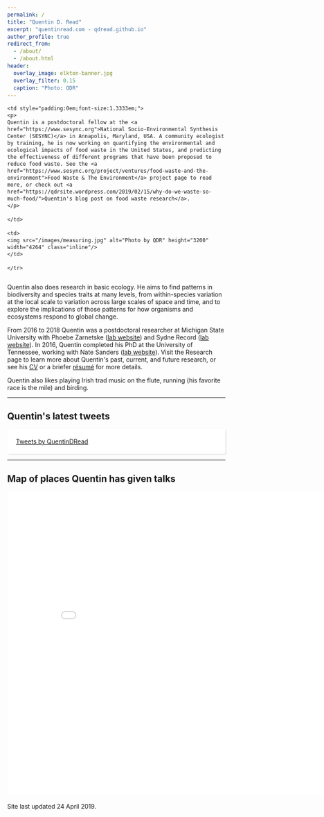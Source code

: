```yaml
---
permalink: /
title: "Quentin D. Read"
excerpt: "quentinread.com - qdread.github.io"
author_profile: true
redirect_from: 
  - /about/
  - /about.html
header:
  overlay_image: elkton-banner.jpg
  overlay_filter: 0.15
  caption: "Photo: QDR"
---
```


<table class="noborder">
	<tr>
	
	<td style="padding:0em;font-size:1.3333em;">
	<p>
	Quentin is a postdoctoral fellow at the <a href="https://www.sesync.org">National Socio-Environmental Synthesis Center (SESYNC)</a> in Annapolis, Maryland, USA. A community ecologist by training, he is now working on quantifying the environmental and ecological impacts of food waste in the United States, and predicting the effectiveness of different programs that have been proposed to reduce food waste. See the <a href="https://www.sesync.org/project/ventures/food-waste-and-the-environment">Food Waste & The Environment</a> project page to read more, or check out <a href="https://qdrsite.wordpress.com/2019/02/15/why-do-we-waste-so-much-food/">Quentin's blog post on food waste research</a>.
	</p>
	
	</td>

	<td>
	<img src="/images/measuring.jpg" alt="Photo by QDR" height="3200" width="4264" class="inline"/>
	</td>

	</tr>
</table>

<p>
Quentin also does research in basic ecology. He aims to find patterns in biodiversity and species traits at many levels, from within-species variation at the local scale to variation across large scales of space and time, and to explore the implications of those patterns for how organisms and ecosystems respond to global change.
</p>

<p>
From 2016 to 2018 Quentin was a postdoctoral researcher at Michigan State University with Phoebe Zarnetske (<a href="https://msu.edu/~plz">lab website</a>) and Sydne Record (<a href="https://sydnerecord.blogs.brynmawr.edu/">lab website</a>). In 2016, Quentin completed his PhD at the University of Tennessee, working with Nate Sanders (<a href="http://www.natesanders.org/">lab website</a>). Visit the Research page to learn more about Quentin's past, current, and future research, or see his <a href="https://qdread.github.io/files/qread_cv.pdf">CV</a> or a briefer <a href="https://qdread.github.io/files/qread_2pageresume.pdf">r&eacute;sum&eacute;</a> for more details. 
</p>

<p>
Quentin also likes playing Irish trad music on the flute, running (his favorite race is the mile) and birding.
</p>

-----

## Quentin's latest tweets

<div id="twitter-widget-holder" style="margin-right:auto;margin-left:auto;overflow:scroll;max-height:400px;max-width:500px;padding:20px;background:#fff;border-radius:3px;box-shadow:2px 2px 3px rgba(0,0,0,.1);">
	<a class="twitter-timeline" href="https://twitter.com/QuentinDRead?ref_src=twsrc%5Etfw" data-tweet-limit="5">Tweets by QuentinDRead</a> <script async src="https://platform.twitter.com/widgets.js" charset="utf-8"></script> 
</div>

-----

## Map of places Quentin has given talks

<iframe src="/talkmap/map.html" height="700" width="850" style="margin-right:auto;margin-left:auto;border:none;"></iframe>

Site last updated 24 April 2019.


